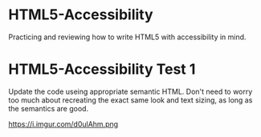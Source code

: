 # HTML5-Accessibility
Practicing and reviewing how to write HTML5 with accessibility in mind.

# HTML5-Accessibility Test 1
Update the code useing appropriate semantic HTML. 
Don't need to worry too much about recreating the exact same look and text sizing, as long as the semantics are good.

https://i.imgur.com/d0ulAhm.png